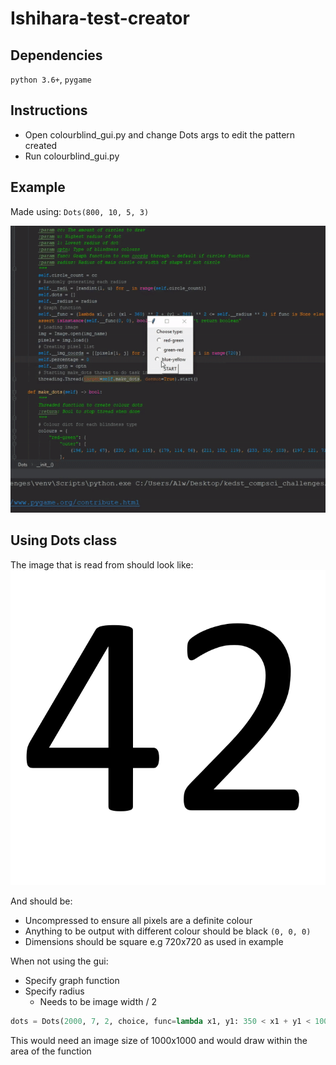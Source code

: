 # Ishihara-test-creator

## Dependencies
`python 3.6+`, `pygame`
 
## Instructions
* Open colourblind_gui.py and change Dots args to edit the pattern created
* Run colourblind_gui.py
## Example

Made using: `Dots(800, 10, 5, 3)`

![](dots_3.gif)


## Using Dots class
The image that is read from should look like:
![](read_img.bmp)

And should be:
* Uncompressed to ensure all pixels are a definite colour
* Anything to be output with different colour should be black `(0, 0, 0)`
* Dimensions should be square e.g 720x720 as used in example

When not using the gui:
* Specify graph function
* Specify radius
  * Needs to be image width / 2
```python
dots = Dots(2000, 7, 2, choice, func=lambda x1, y1: 350 < x1 + y1 < 1000, radius=500)
```
This would need an image size of 1000x1000 and would draw within the area of the function
